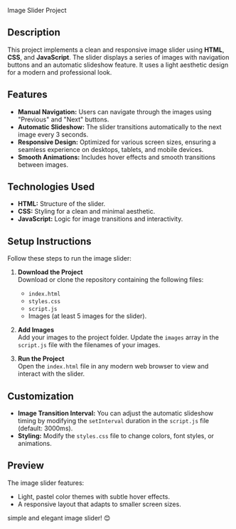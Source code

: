 Image Slider Project  

## **Description**  
This project implements a clean and responsive image slider using **HTML**, **CSS**, and **JavaScript**. The slider displays a series of images with navigation buttons and an automatic slideshow feature. It uses a light aesthetic design for a modern and professional look.  

## **Features**  
- **Manual Navigation:** Users can navigate through the images using "Previous" and "Next" buttons.  
- **Automatic Slideshow:** The slider transitions automatically to the next image every 3 seconds.  
- **Responsive Design:** Optimized for various screen sizes, ensuring a seamless experience on desktops, tablets, and mobile devices.  
- **Smooth Animations:** Includes hover effects and smooth transitions between images.  

## **Technologies Used**  
- **HTML:** Structure of the slider.  
- **CSS:** Styling for a clean and minimal aesthetic.  
- **JavaScript:** Logic for image transitions and interactivity.  

## **Setup Instructions**  
Follow these steps to run the image slider:  

1. **Download the Project**  
   Download or clone the repository containing the following files:  
   - `index.html`  
   - `styles.css`  
   - `script.js`  
   - Images (at least 5 images for the slider).  

2. **Add Images**  
   Add your images to the project folder. Update the `images` array in the `script.js` file with the filenames of your images.  

3. **Run the Project**  
   Open the `index.html` file in any modern web browser to view and interact with the slider.  

## **Customization**  
- **Image Transition Interval:** You can adjust the automatic slideshow timing by modifying the `setInterval` duration in the `script.js` file (default: 3000ms).  
- **Styling:** Modify the `styles.css` file to change colors, font styles, or animations.  

## **Preview**  
The image slider features:  
- Light, pastel color themes with subtle hover effects.  
- A responsive layout that adapts to smaller screen sizes.  

 simple and elegant image slider! 😊  

